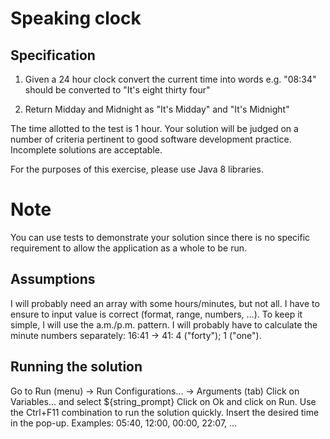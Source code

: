 Speaking clock
==============

Specification
-------------
1. Given a 24 hour clock convert the current time into words
	e.g. "08:34" should be converted to "It's eight thirty four"

2. Return Midday and Midnight as "It's Midday" and "It's Midnight"

The time allotted to the test is 1 hour. Your solution will be judged on a number of criteria pertinent to good
software development practice. Incomplete solutions are acceptable.

For the purposes of this exercise, please use Java 8 libraries.

Note
====
You can use tests to demonstrate your solution since there is no specific requirement to allow the application as a whole to be run.

Assumptions
-----------
I will probably need an array with some hours/minutes, but not all.
I have to ensure to input value is correct (format, range, numbers, ...).
To keep it simple, I will use the a.m./p.m. pattern.
I will probably have to calculate the minute numbers separately: 16:41 -> 41: 4 ("forty"); 1 ("one").

Running the solution
--------------------
Go to Run (menu) -> Run Configurations... -> Arguments (tab)
Click on Variables... and select ${string_prompt}
Click on Ok and click on Run.
Use the Ctrl+F11 combination to run the solution quickly.
Insert the desired time in the pop-up. Examples: 05:40, 12:00, 00:00, 22:07, ...